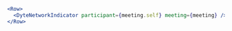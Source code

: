```jsx live
<Row>
  <DyteNetworkIndicator participant={meeting.self} meeting={meeting} />
</Row>
```
